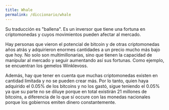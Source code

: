 ```yaml
---
title: Whale
permalink: /diccionario/whale
---
```


Su traducción es "ballena". Es un inversor que tiene una fortuna en criptomonedas y cuyos movimientos pueden afectar al mercado.

Hay personas que vieron el potencial de bitcoin y de otras criptomonedas años atrás y adquirieron enormes cantidades a un precio mucho más bajo que hoy. No solo son multimillonarias, sino que tienen la capacidad de manipular al mercado y seguir aumentando así sus fortunas. Como ejemplo, se encuentran los gemelos Winklevoss.

Además, hay que tener en cuenta que muchas criptomonedas existen en cantidad limitada y no se pueden crear más. Por lo tanto, quien haya adquirido el 0.05% de los bitcoins y no los gastó, sigue teniendo el 0.05% ya que su parte no se diluye porque en total existirán 21 millones de bitcoins, a diferencia de lo que sí occure con las monedas nacionales porque los gobiernos emiten dinero constantemente.